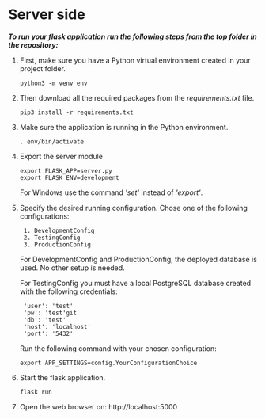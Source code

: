 # Server side

***To run your flask application run the following steps from the top folder in the repository:***

1. First, make sure you have a Python virtual environment created in your project folder. 
    
    ```
    python3 -m venv env
    ```
    
2. Then download all the required packages from the *requirements.txt* file.
    
    ```
    pip3 install -r requirements.txt
    ```
2. Make sure the application is running in the Python environment.

    ```
    . env/bin/activate
    ```

3. Export the server module

    ```
    export FLASK_APP=server.py 
    export FLASK_ENV=development
    ```

    For Windows use the command *'set'* instead of *'export'*.
    
4. Specify the desired running configuration. Chose one of the following configurations:
    
        1. DevelopmentConfig
        2. TestingConfig
        3. ProductionConfig
    
    For DevelopmentConfig and ProductionConfig, the deployed database is used. No other setup is needed.
    
    For TestingConfig you must have a local PostgreSQL database created with the following credentials:

        'user': 'test'
        'pw': 'test'git 
        'db': 'test'
        'host': 'localhost'
        'port': '5432'
    
    Run the following command with your chosen configuration:
    
    ```
    export APP_SETTINGS=config.YourConfigurationChoice
    ```

5. Start the flask application.
    ```
    flask run
    ```
6. Open the web browser on: http://localhost:5000

